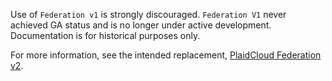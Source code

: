Use of `Federation v1` is strongly discouraged. `Federation V1` never achieved GA status and is no longer under active development. Documentation is for historical purposes only.

For more information, see the intended replacement, [PlaidCloud Federation v2](https://github.com/PlaidCloud-sigs/federation-v2).
